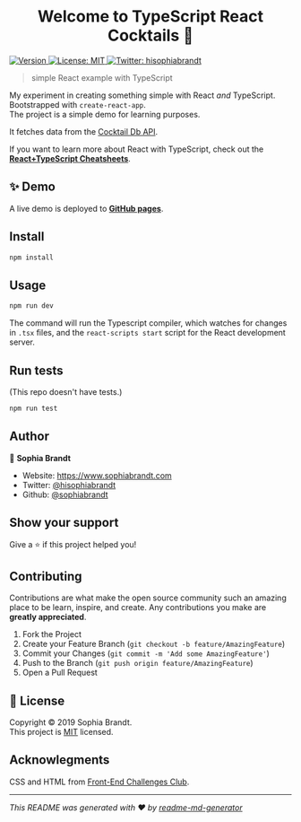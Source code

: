 <h1 align="center">Welcome to TypeScript React Cocktails 👋</h1>
<p>
  <a href="https://www.npmjs.com/package/simple-ts-react-app" target="_blank">
    <img alt="Version" src="https://img.shields.io/npm/v/simple-ts-react-app.svg">
  </a>
  <a href="https://choosealicense.com/licenses/mit/" target="_blank">
    <img alt="License: MIT" src="https://img.shields.io/badge/License-MIT-yellow.svg" />
  </a>
  <a href="https://twitter.com/hisophiabrandt" target="_blank">
    <img alt="Twitter: hisophiabrandt" src="https://img.shields.io/twitter/follow/hisophiabrandt.svg?style=social" />
  </a>
</p>

> simple React example with TypeScript

My experiment in creating something simple with React _and_ TypeScript. Bootstrapped with `create-react-app`.  
The project is a simple demo for learning purposes.

It fetches data from the [Cocktail Db API][cocktaildb].

If you want to learn more about React with TypeScript, check out the **[React+TypeScript Cheatsheets](https://github.com/typescript-cheatsheets/react-typescript-cheatsheet#reacttypescript-cheatsheets)**.

## ✨ Demo

A live demo is deployed to **[GitHub pages](https://sophiabrandt.github.io/typescript-react-cocktails/)**.

## Install

```sh
npm install
```

## Usage

```sh
npm run dev
```

The command will run the Typescript compiler, which watches for changes in `.tsx` files, and the `react-scripts start` script for the React development server.

## Run tests

(This repo doesn't have tests.)

```sh
npm run test
```

## Author

👤 **Sophia Brandt**

- Website: https://www.sophiabrandt.com
- Twitter: [@hisophiabrandt](https://twitter.com/hisophiabrandt)
- Github: [@sophiabrandt](https://github.com/sophiabrandt)

## Show your support

Give a ⭐️ if this project helped you!

## Contributing

Contributions are what make the open source community such an amazing place to be learn, inspire, and create. Any contributions you make are **greatly appreciated**.

1. Fork the Project
2. Create your Feature Branch (`git checkout -b feature/AmazingFeature`)
3. Commit your Changes (`git commit -m 'Add some AmazingFeature'`)
4. Push to the Branch (`git push origin feature/AmazingFeature`)
5. Open a Pull Request

## 📝 License

Copyright © 2019 Sophia Brandt.<br />
This project is [MIT](LICENSE.txt) licensed.

## Acknowlegments

CSS and HTML from [Front-End Challenges Club](https://front-end-challenges.club/).

---

_This README was generated with ❤️ by [readme-md-generator](https://github.com/kefranabg/readme-md-generator)_

[cocktaildb]: https://www.thecocktaildb.com/api.php
